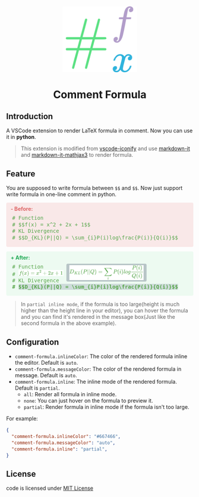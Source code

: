 <br>

<p align="center">
<img src="res/logo.png" style="width: 200px;" />
</p>

<h1 align="center">Comment Formula</h1>

## Introduction
A VSCode extension to render LaTeX formula in comment. Now you can use it in **python**.
> This extension is modified from [vscode-iconify](https://github.com/antfu/vscode-iconify) and use [markdown-it](https://github.com/markdown-it/markdown-it) and [markdown-it-mathjax3](https://github.com/tani/markdown-it-mathjax3) to render formula.

## Feature
You are supposed to write formula between `$$` and `$$`.
Now just support write formula in one-line comment in python.  
<div style="
  background-color: #dd666622; 
  padding: 8px; 
  border-radius: 4px; 
  margin-bottom: 12px;
  white-space: nowrap;
  overflow: hidden;"
>
  <span style="
    color: #dd6666; 
    font-weight: bold; 
    margin: 4px;"
  >
    - Before:
  </span>
  <div style=
    "margin: 8px; 
    font-family: ui-monospace, consolas, monospace;
    color: #57A64A; 
    line-height:1.25; 
    font-size: 14px;"
  >
    <div># Function</div>
    <div># $$f(x) = x^2 + 2x + 1$$</div>
    <div># KL Divergence</div>
    <div># $$D_{KL}(P||Q) = \sum_{i}P(i)log\frac{P(i)}{Q(i)}$$</div>
  </div>
</div>  

<div style="
  background-color: #85e7a222; 
  padding: 8px; 
  border-radius: 4px; 
  margin-bottom: 12px;
  white-space: nowrap;
  overflow: hidden;"
>
  <span style="
    color: #22aa55; 
    font-weight: bold; 
    margin: 4px;"
  >
    + After:
  </span>  
  <div style="
    margin: 8px; 
    font-family: ui-monospace, consolas, monospace; 
    color: #57A64A; 
    line-height:1.2; 
    font-size: 14px;"
  >
    <div style="display: flex;">
      <div>
      <div># Function</div>
        <div>
          # <img src="res/function.png " style="height: 16px;"/>
        </div>
        <div># KL Divergence</div>
      </div>
      <div style="
        margin-left: 8px; 
        border-radius: 4px; 
        background-color: #6786;
        display: flex; 
        align-items: center; 
        padding: 4px 8px 4px 8px;
        min-width: 200px;
        height: 40px;"
      >
        <img src="res/kl_divergence.png" style="height: 40px; width: 200px;"/>
      </div>
    </div>
    <div style="font-weight: bold;">
      # <span style="background: #7894; border-radius: 2px;">$$D_{KL}(P||Q) = \sum_{i}P(i)log\frac{P(i)}{Q(i)}$$</span>
    </div>
  </div>
</div>  

> In `partial inline mode`, if the formula is too large(height is much higher than the height line in your editor), you can hover the formula and you can find it's rendered in the message box(Just like the second formula in the above example).

## Configuration
- `comment-formula.inlineColor`: The color of the rendered formula inline the editor. Default is `auto`.
- `comment-formula.messageColor`: The color of the rendered formula in message. Default is `auto`.
- `comment-formula.inline`: The inline mode of the rendered formula. Default is `partial`.  
  - `all`: Render all formula in inline mode.
  - `none`: You can just hover on the formula to preview it.
  - `partial`: Render formula in inline mode if the formula isn't too large.

For example:
```json
{
  "comment-formula.inlineColor": "#667466",
  "comment-formula.messageColor": "auto",  
  "comment-formula.inline": "partial",
}
```

## License
code is licensed under [MIT License](./LICENSE)
